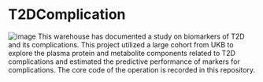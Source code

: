 # T2DComplication
![image](https://github.com/look-bef-u-leap/T2DComplication/blob/main/Graphical_abstract.png)
This warehouse has documented a study on biomarkers of T2D and its complications. This project utilized a large cohort from UKB to explore the plasma protein and metabolite components related to T2D complications and estimated the predictive performance of markers for complications. The core code of the operation is recorded in this repository.
